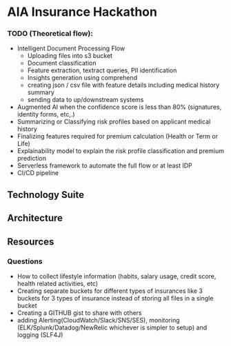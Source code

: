 # AIA Insurance Hackathon

### TODO (Theoretical flow):
* Intelligent Document Processing Flow
  * Uploading files into s3 bucket
  * Document classification
  * Feature extraction, textract queries, PII identification
  * Insights generation using comprehend 
  * creating json / csv file with feature details including medical history summary
  * sending data to up/downstream systems
* Augmented AI when the confidence score is less than 80% (signatures, identity forms, etc,.)
* Summarizing or Classifying risk profiles based on applicant medical history
* Finalizing features required for premium calculation (Health or Term or Life)
* Explainability model to explain the risk profile classification and premium prediction
* Serverless framework to automate the full flow or at least IDP
* CI/CD pipeline

## Technology Suite

## Architecture

## Resources

### Questions
* How to collect lifestyle information (habits, salary usage, credit score, health related activities, etc)
* Creating separate buckets for different types of insurances like 3 buckets for 3 types of insurance instead of storing all files in a single bucket
* Creating a GITHUB gist to share with others
* adding Alerting(CloudWatch/Slack/SNS/SES), monitoring (ELK/Splunk/Datadog/NewRelic whichever is simpler to setup) and logging (SLF4J)